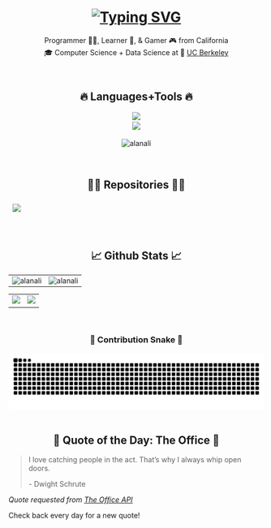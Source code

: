 <h1 align="center">
  <a href="https://git.io/typing-svg"><img src="https://readme-typing-svg.demolab.com?font=Pangolin&size=30&duration=5000&pause=200&color=FF6E96&center=true&vCenter=true&width=435&lines=Hi+There!+%F0%9F%91%8B;I'm+Alana+Li" alt="Typing SVG" /></a>
</h1>
<p align="center">
  Programmer 👩‍💻, Learner 🧠, & Gamer 🎮 from California
  <br>
  🎓 Computer Science + Data Science at 🐻 <a href="https://www.berkeley.edu/"> UC Berkeley</a>
  <!--- 🧑‍💼 I’m currently working as  <a href="">  </a> --->
</p>
  
<!--- <p align="center"> <img src="https://komarev.com/ghpvc/?username=alanali&label=Profile%20views&color=0e75b6&style=flat" alt="alanali" /> </p> --->
<br>

<h2 align="center">🔥 Languages+Tools 🔥</h2>

<p align="center">
  <a href="https://skillicons.dev">
    <img src="https://skillicons.dev/icons?i=git,github,python,javascript,css" /><br>
    <img src="https://skillicons.dev/icons?i=mysql,html,vscode,figma" />
  </a>
</p>
<div align=center>
  <p><img align="center" src="https://github-readme-stats.vercel.app/api/top-langs?username=alanali&show_icons=true&locale=en&layout=compact&theme=panda" alt="alanali" /></p>
</div>
<br>

<h2 align="center">👩‍💻 Repositories 👩‍💻</h2>
<a href="https://github.com/alanali/alanali.github.io">
  <img align="center" style="margin:0.5rem" src="https://github-readme-stats.vercel.app/api/pin/?username=alanali&repo=alanali.github.io&show_icons=true&theme=panda" />
</a>
<br>
<br>
<br>

<h2 align="center">📈 Github Stats 📈</h2>

|     |     |
:-------------------------:|:-------------------------:
<img src="https://github-readme-stats.vercel.app/api?username=alanali&show_icons=true&theme=panda" alt="alanali" />  |  <img src="https://github-readme-streak-stats.herokuapp.com/?user=alanali&show_icons=true&theme=panda" alt="alanali" />

|     |     |
:-------------------------:|:-------------------------:
![](http://github-profile-summary-cards.vercel.app/api/cards/profile-details?username=alanali&theme=panda)  |  ![](http://github-profile-summary-cards.vercel.app/api/cards/productive-time?username=alanali&theme=panda&utcOffset=-7)

<br>
<h3 align="center">🐍 Contribution Snake 🐍</h3>
<div align=center>
  <img src="https://github.com/alanali/alanali/blob/output///github-contribution-grid-snake.svg">
</div>
<br>

<h2 align="center">🏢 Quote of the Day: The Office 🏢</h2>
<blockquote>
I love catching people in the act. That’s why I always whip open doors.
  <p></p>
<p>- Dwight Schrute</p>
</blockquote>

_Quote requested from [The Office API](https://officeapi.akashrajpurohit.com/quote/random)_


Check back every day for a new quote!
